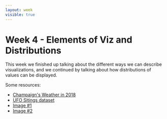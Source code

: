 ```yaml
---
layout: week
visible: true
---
```


# Week 4 - Elements of Viz and Distributions

This week we finished up talking about the different ways we can describe
visualizations, and we continued by talking about how distributions of values
can be displayed.

Some resources:

 * <a href="data/2018_ChampaignWeather.csv" download>Champaign's Weather in 2018</a>
 * <a href="data/ufo-scrubbed-geocoded-time-standardized-00.csv" download>UFO Sitings dataset</a>
  * <a href="data/stitch_reworked.png" download>Image #1</a>
  * <a href="data/littleCorgiInHat.png" download>Image #2</a>